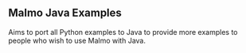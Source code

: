 ## Malmo Java Examples
Aims to port all Python examples to Java to provide more examples to people who wish to use Malmo with Java.
